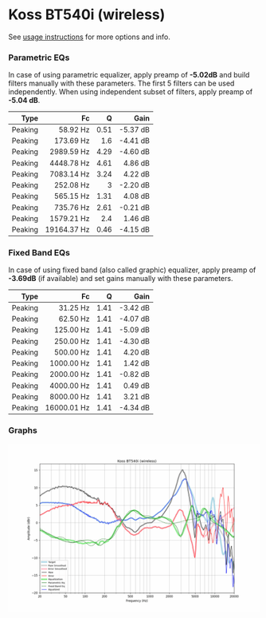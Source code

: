 # Koss BT540i (wireless)
See [usage instructions](https://github.com/jaakkopasanen/AutoEq#usage) for more options and info.

### Parametric EQs
In case of using parametric equalizer, apply preamp of **-5.02dB** and build filters manually
with these parameters. The first 5 filters can be used independently.
When using independent subset of filters, apply preamp of **-5.04 dB**.

| Type    | Fc          |    Q | Gain     |
|--------:|------------:|-----:|---------:|
| Peaking | 58.92 Hz    | 0.51 | -5.37 dB |
| Peaking | 173.69 Hz   | 1.6  | -4.41 dB |
| Peaking | 2989.59 Hz  | 4.29 | -4.60 dB |
| Peaking | 4448.78 Hz  | 4.61 | 4.86 dB  |
| Peaking | 7083.14 Hz  | 3.24 | 4.22 dB  |
| Peaking | 252.08 Hz   | 3    | -2.20 dB |
| Peaking | 565.15 Hz   | 1.31 | 4.08 dB  |
| Peaking | 735.76 Hz   | 2.61 | -0.21 dB |
| Peaking | 1579.21 Hz  | 2.4  | 1.46 dB  |
| Peaking | 19164.37 Hz | 0.46 | -4.15 dB |

### Fixed Band EQs
In case of using fixed band (also called graphic) equalizer, apply preamp of **-3.69dB**
(if available) and set gains manually with these parameters.

| Type    | Fc          |    Q | Gain     |
|--------:|------------:|-----:|---------:|
| Peaking | 31.25 Hz    | 1.41 | -3.42 dB |
| Peaking | 62.50 Hz    | 1.41 | -4.07 dB |
| Peaking | 125.00 Hz   | 1.41 | -5.09 dB |
| Peaking | 250.00 Hz   | 1.41 | -4.30 dB |
| Peaking | 500.00 Hz   | 1.41 | 4.20 dB  |
| Peaking | 1000.00 Hz  | 1.41 | 1.42 dB  |
| Peaking | 2000.00 Hz  | 1.41 | -0.82 dB |
| Peaking | 4000.00 Hz  | 1.41 | 0.49 dB  |
| Peaking | 8000.00 Hz  | 1.41 | 3.21 dB  |
| Peaking | 16000.01 Hz | 1.41 | -4.34 dB |

### Graphs
![](./Koss%20BT540i%20(wireless).png)